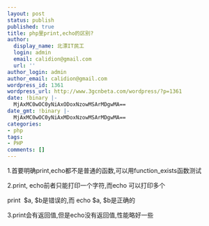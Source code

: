 ```yaml
---
layout: post
status: publish
published: true
title: php里print,echo的区别?
author:
  display_name: 北漂IT民工
  login: admin
  email: calidion@gmail.com
  url: ''
author_login: admin
author_email: calidion@gmail.com
wordpress_id: 1361
wordpress_url: http://www.3gcnbeta.com/wordpress/?p=1361
date: !binary |-
  MjAxMC0wOC0yNiAxODoxNzowMSArMDgwMA==
date_gmt: !binary |-
  MjAxMC0wOC0yNiAxMDoxNzowMSArMDgwMA==
categories:
- php
tags:
- PHP
comments: []
---
```

<p>1.首要明确print,echo都不是普通的函数,可以用function_exists函数测试</p>
<p>2.print, echo前者只能打印一个字符,而echo 可以打印多个</p>
<p>print &nbsp;$a, $b是错误的,而 echo $a, $b是正确的</p>
<p>3.print会有返回值,但是echo没有返回值,性能略好一些</p>
